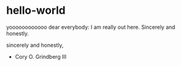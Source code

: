 # hello-world
yoooooooooooo
dear everybody:
I am really out here.  Sincerely and honestly.

sincerely and honestly,
  - Cory O. Grindberg III

